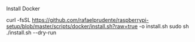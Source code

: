 Install Docker

curl -fsSL https://github.com/rafaelprudente/raspberrypi-setup/blob/master/scripts/docker/install.sh?raw=true -o install.sh
sudo sh ./install.sh --dry-run

